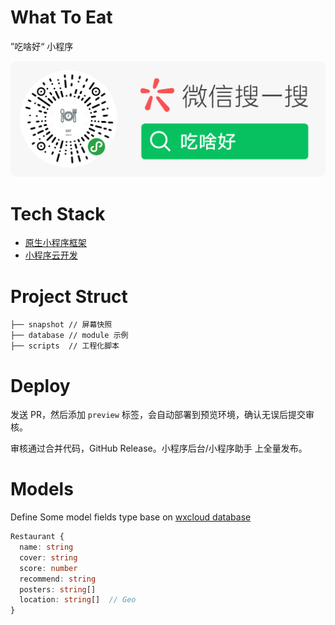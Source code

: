 # What To Eat

”吃啥好“ 小程序

![搜一搜](./snapshot/qrcode-and-search.png)

# Tech Stack

- [原生小程序框架](https://developers.weixin.qq.com/miniprogram/dev/reference)
- [小程序云开发](https://developers.weixin.qq.com/miniprogram/dev/wxcloud/basis/getting-started.html)

# Project Struct

```
├── snapshot // 屏幕快照
├── database // module 示例
├── scripts  // 工程化脚本
```

# Deploy

发送 PR，然后添加 `preview` 标签，会自动部署到预览环境，确认无误后提交审核。

审核通过合并代码，GitHub Release。小程序后台/小程序助手 上全量发布。

# Models

Define Some model fields type base on [wxcloud database](https://developers.weixin.qq.com/miniprogram/dev/wxcloud/guide/database/data-type.html)

```typescript
Restaurant {
  name: string
  cover: string
  score: number
  recommend: string
  posters: string[]
  location: string[]  // Geo
}
```

